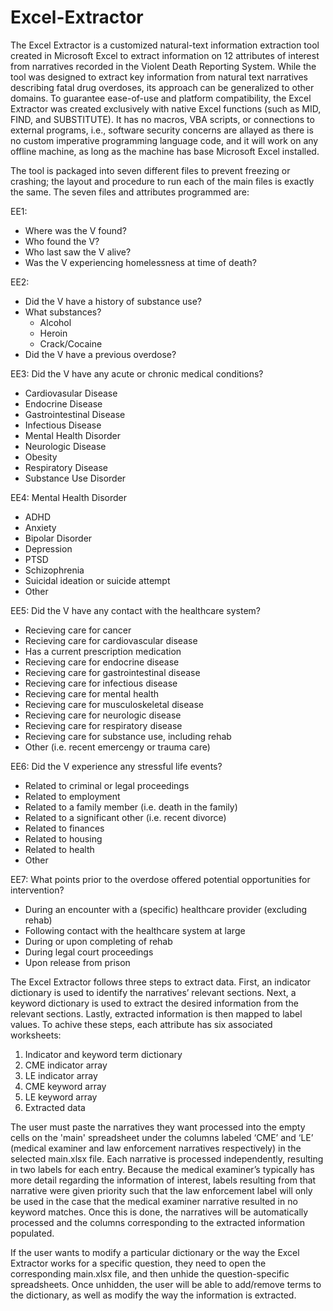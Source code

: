 # Excel-Extractor

The Excel Extractor is a customized natural-text information extraction tool created in Microsoft Excel to extract information on 12 attributes of interest from narratives recorded in the Violent Death Reporting System. While the tool was designed to extract key information from natural text narratives describing fatal drug overdoses, its approach can be generalized to other domains. To guarantee ease-of-use and platform compatibility, the Excel Extractor was created exclusively with native Excel functions (such as MID, FIND, and SUBSTITUTE). It has no macros, VBA scripts, or connections to external programs, i.e., software security concerns are allayed as there is no custom imperative programming language code, and it will work on any offline machine, as long as the machine has base Microsoft Excel installed.

The tool is packaged into seven different files to prevent freezing or crashing; the layout and procedure to run each of the main files is exactly the same. The seven files and attributes programmed are:

EE1:
* Where was the V found?
* Who found the V?
* Who last saw the V alive?
* Was the V experiencing homelessness at time of death?

EE2:
* Did the V have a history of substance use?
* What substances?
    * Alcohol
    * Heroin
    * Crack/Cocaine
* Did the V have a previous overdose?
    
EE3: Did the V have any acute or chronic medical conditions?
* Cardiovasular Disease
* Endocrine Disease
* Gastrointestinal Disease
* Infectious Disease
* Mental Health Disorder
* Neurologic Disease
* Obesity
* Respiratory Disease
* Substance Use Disorder

EE4: Mental Health Disorder
* ADHD
* Anxiety
* Bipolar Disorder
* Depression
* PTSD
* Schizophrenia
* Suicidal ideation or suicide attempt
* Other

EE5: Did the V have any contact with the healthcare system? 
* Recieving care for cancer
* Recieving care for cardiovascular disease
* Has a current prescription medication
* Recieving care for endocrine disease
* Recieving care for gastrointestinal disease
* Recieving care for infectious disease
* Recieving care for mental health
* Recieving care for musculoskeletal disease
* Recieving care for neurologic disease
* Recieving care for respiratory disease
* Recieving care for substance use, including rehab
* Other (i.e. recent emercengy or trauma care)

EE6: Did the V experience any stressful life events?
* Related to criminal or legal proceedings
* Related to employment
* Related to a family member (i.e. death in the family)
* Related to a significant other (i.e. recent divorce)
* Related to finances
* Related to housing
* Related to health
* Other

EE7: What points prior to the overdose offered potential opportunities for intervention?
* During an encounter with a (specific) healthcare provider (excluding rehab)
* Following contact with the healthcare system at large
* During or upon completing of rehab
* During legal court proceedings
* Upon release from prison

The Excel Extractor follows three steps to extract data. First, an indicator dictionary is used to identify the narratives’ relevant sections. Next, a keyword dictionary is used to extract the desired information from the relevant sections. Lastly, extracted information is then mapped to label values. To achive these steps, each attribute has six associated worksheets:

1. Indicator and keyword term dictionary
2. CME indicator array
3. LE indicator array
4. CME keyword array
5. LE keyword array
6. Extracted data

The user must paste the narratives they want processed into the empty cells on the 'main' spreadsheet under the columns labeled ‘CME’ and ‘LE’ (medical examiner and law enforcement narratives respectively) in the selected main.xlsx file. Each narrative is processed independently, resulting in two labels for each entry. Because the medical examiner’s typically has more detail regarding the information of interest, labels resulting from that narrative were given priority such that the law enforcement label will only be used in the case that the medical examiner narrative resulted in no keyword matches. Once this is done, the narratives will be automatically processed and the columns corresponding to the extracted information populated. 

If the user wants to modify a particular dictionary or the way the Excel Extractor works for a specific question, they need to open the corresponding main.xlsx file, and then unhide the question-specific spreadsheets. Once unhidden, the user will be able to add/remove terms to the dictionary, as well as modify the way the information is extracted.
